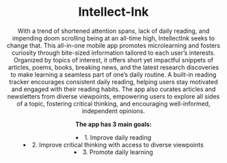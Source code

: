  <h1 align="center">Intellect-Ink</h1>

<p align="center"> With a trend of shortened attention spans, lack of daily reading, and impending doom scrolling being at an all-time high, IntellectInk seeks to change that. This all-in-one mobile app promotes microlearning and fosters curiosity through bite-sized information tailored to each user’s interests. Organized by topics of interest, it offers short yet impactful snippets of articles, poems, books, breaking news, and the latest research discoveries to make learning a seamless part of one’s daily routine. A built-in reading tracker encourages consistent daily reading, helping users stay motivated and engaged with their reading habits. The app also curates articles and newsletters from diverse viewpoints, empowering users to explore all sides of a topic, fostering critical thinking, and encouraging well-informed, independent opinions.</p>


<p align="center"><b>The app has 3 main goals:</b></p>

<div align="center">
    <li>1. Improve daily reading</li>
    <li>2. Improve critical thinking with access to diverse viewpoints</li>
    <li>3. Promote daily learning</li>
</div>
